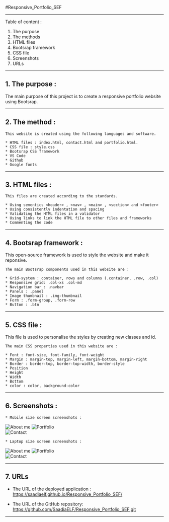 #Responsive_Portfolio_SEF

-----------------------------------------------------------------------------------------------------------------------
Table of content :

1. The purpose
2. The methods
3. HTML files
4. Bootsrap framework
5. CSS file
6. Screenshots
7. URLs 

-----------------------------------------------------------------------------------------------------------------------

## 1. The purpose :

The main purpose of this project is to create a responsive portfolio website using Bootsrap.

-----------------------------------------------------------------------------------------------------------------------

## 2. The method : 

    This website is created using the following languages and software.

    * HTML files : index.html, contact.html and portfolio.html.
    * CSS file : style.css
    * Bootsrap CSS framework
    * VS Code
    * Github
    * Google fonts

-----------------------------------------------------------------------------------------------------------------------

## 3. HTML files : 
    
    This files are created according to the standards.

    * Using sementics <header> , <nav> , <main> , <section> and <footer>
    * Using consistently indentation and spacing
    * Validating the HTML files in a validator
    * Using links to link the HTML file to other files and frameworks
    * Commenting the code

-----------------------------------------------------------------------------------------------------------------------

## 4. Bootsrap framework : 

This open-source framework is used to style the website and make it reponsive. 

    The main Bootsrap components used in this website are :

    * Grid-system : container, rows and columns (.container, .row, .col)
    * Responsive grid: .col-xs .col-md
    * Navigation bar : .navbar
    * Panels : .panel
    * Image thumbnail : .img-thumbnail 
    * Form : .form-group, .form-row
    * Button : .btn

-----------------------------------------------------------------------------------------------------------------------

## 5. CSS file : 

This file is used to personalise the styles by creating new classes and id.

    The main CSS properties used in this website are :
    
    * Font : font-size, font-family, font-weight
    * Margin : margin-top, margin-left, margin-bottom, margin-right
    * Border : border-top, border-top-width, border-style
    * Position
    * Height
    * Width
    * Bottom
    * color : color, background-color

-----------------------------------------------------------------------------------------------------------------------

## 6. Screenshots :

    * Mobile size screen screenshots : 

![About me](./assets/Screenshots/screenshot-mobile01.jpg)
![Portfolio](./assets/Screenshots/screenshot-mobile02.jpg)    
![Contact](./assets/Screenshots/screenshot-mobile03.jpg)


    * Laptop size screen screenshots : 
    
![About me](./assets/Screenshots/screenshot-laptop01.jpg)
![Portfolio](./assets/Screenshots/screenshot-laptop02.jpg)    
![Contact](./assets/Screenshots/screenshot-laptop03.jpg)

-----------------------------------------------------------------------------------------------------------------------

## 7. URLs

* The URL of the deployed application : https://saadiaelf.github.io/Responsive_Portfolio_SEF/

* The URL of the GitHub repository: https://github.com/SaadiaELF/Responsive_Portfolio_SEF.git

-----------------------------------------------------------------------------------------------------------------------
